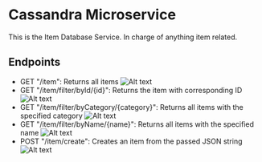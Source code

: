 # Cassandra Microservice

This is the Item Database Service. In charge of anything item related.

## Endpoints
- GET "/item": Returns all items
  ![Alt text](/img/get%20all.PNG)
- GET "/item/filter/byId/{id}": Returns the item with corresponding ID
  ![Alt text](/img/get%20by%20id.PNG)
- GET "/item/filter/byCategory/{category}": Returns all items with the specified category
  ![Alt text](https://i.imgur.com/qSuPQob.PNG)
- GET "/item/filter/byName/{name}": Returns all items with the specified name
  ![Alt text](/img/ge%20by%20name.PNG)
- POST "/item/create": Creates an item from the passed JSON string
  ![Alt text](/img/post%20new%20item.PNG)
